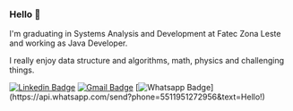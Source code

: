 ### Hello 👋

I'm graduating in Systems Analysis and Development at Fatec Zona Leste and working as Java Developer.

I really enjoy data structure and algorithms, math, physics and challenging things.

[![Linkedin Badge](https://img.shields.io/badge/-LinkedIn-black?logo=Linkedin&logoColor=blue&link=https://www.linkedin.com/in/gustavo-alves-8107b7193)](https://www.linkedin.com/in/gustavo-alves-8107b7193)
[![Gmail Badge](https://img.shields.io/badge/-Gmail-black?style=flat-square&logo=Gmail&link=mailto:gustavoalvesb.dealmeida@gmail.com)](mailto:gustavoalvesb.dealmeida@gmail.com)
[![Whatsapp Badge](https://img.shields.io/badge/-Whatsapp-black?style=flat-square&labelColor=4CA143&logo=whatsapp&logoColor=white&link=https://api.whatsapp.com/send?phone=5511951272956&text=Olá!)](https://api.whatsapp.com/send?phone=5511951272956&text=Hello!)
